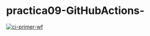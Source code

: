 # practica09-GitHubActions-

[![ci-primer-wf](https://github.com/dirudiez/practica09-GitHubActions/actions/workflows/ci-primer-wf.yml/badge.svg)](https://github.com/dirudiez/practica09-GitHubActions/actions/workflows/ci-primer-wf.yml)


